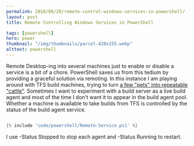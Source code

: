 ```yaml
---
permalink: 2018/08/28/remote-control-windows-services-in-powershell/
layout: post
title: Remote Controlling Windows Services in PowerShell

tags: [powershell]
hero: power
thumbnail: "/img/thumbnails/parcel-420x255.webp"
alttext: powershell
---
```


Remote Desktop-ing into several machines just to enable or disable a service is a bit of a chore. PowerShell saves us from
this tedium by providing a graceful solution via remoting. In this instance I am playing around with TFS build machines, trying to
turn <a href="http://cloudscaling.com/blog/cloud-computing/the-history-of-pets-vs-cattle/">a few "pets" into repeatable "cattle"</a>.
Sometimes I want to experiment with a build server as a live build agent and most of the time I don't want it to appear in the build agent
pool. Whether a machine is available to take builds from TFS is controlled by the status of the build agent service.

```powershell

{% include 'code/powershell/Remote-Service.ps1' %}

```
I use -Status Stopped to stop each agent and -Status Running to restart.

